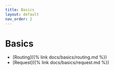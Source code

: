 ```yaml
---
title: Basics
layout: default
nav_order: 2
---
```


# Basics

- [Routing]({% link docs/basics/routing.md %})
- [Request]({% link docs/basics/request.md %})
